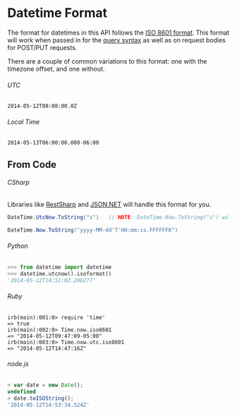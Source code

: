 Datetime Format
===============

The format for datetimes in this API follows the [ISO 8601 format](http://en.wikipedia.org/wiki/ISO_8601). This format will work when passed in for the [query syntax](https://github.com/AmeriCommerce/rest-api/blob/master/query_syntax.md) as well as on request bodies for POST/PUT requests.

There are a couple of common variations to this format: one with the timezone offset, and one without.

###### UTC

```shell
2014-05-12T00:00:00.0Z
```

###### Local Time

```shell
2014-05-13T06:00:00.000-06:00
```

From Code
---------

###### CSharp

Libraries like [RestSharp](http://restsharp.org/) and [JSON.NET](http://james.newtonking.com/json) will handle this format for you.

```csharp
DateTime.UtcNow.ToString("s")   // NOTE: DateTime.Now.ToString("s") will give local time without the offset
```

```csharp
DateTime.Now.ToString("yyyy-MM-dd'T'HH:mm:ss.FFFFFFK")
```

###### Python

```python
>>> from datetime import datetime
>>> datetime.utcnow().isoformat()
'2014-05-12T14:51:02.206277'
```

###### Ruby

```irb
irb(main):001:0> require 'time'
=> true
irb(main):002:0> Time.now.iso8601
=> "2014-05-12T09:47:09-05:00"
irb(main):003:0> Time.now.utc.iso8601
=> "2014-05-12T14:47:16Z"
```

###### node.js

```js
> var date = new Date();
undefined
> date.toISOString();
'2014-05-12T14:53:34.524Z'
```